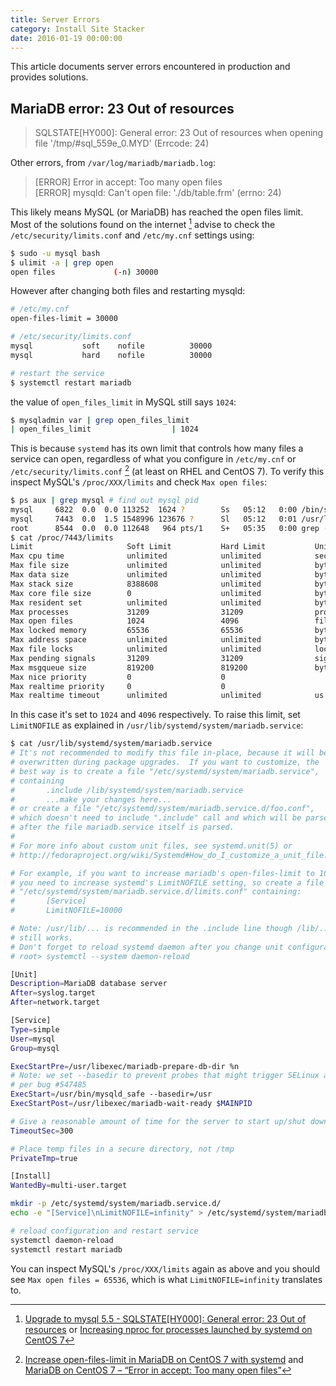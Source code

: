 ```yaml
---
title: Server Errors
category: Install Site Stacker
date: 2016-01-19 00:00:00
---
```


This article documents server errors encountered in production and provides solutions.

## MariaDB error: 23 Out of resources

> SQLSTATE[HY000]: General error: 23 Out of resources when opening file '/tmp/#sql_559e_0.MYD' (Errcode: 24)

Other errors, from `/var/log/mariadb/mariadb.log`:

> [ERROR] Error in accept: Too many open files  
> [ERROR] mysqld: Can't open file: './db/table.frm' (errno: 24)

This likely means MySQL (or MariaDB) has reached the open files limit. Most of the solutions found on the internet [^out-of-resources] advise to check the `/etc/security/limits.conf` and `/etc/my.cnf` settings using:

```sh
$ sudo -u mysql bash
$ ulimit -a | grep open
open files             (-n) 30000
```

However after changing both files and restarting mysqld:

```sh
# /etc/my.cnf
open-files-limit = 30000

# /etc/security/limits.conf
mysql           soft    nofile          30000
mysql           hard    nofile          30000

# restart the service
$ systemctl restart mariadb
```

the value of `open_files_limit` in MySQL still says `1024`:

```sh
$ mysqladmin var | grep open_files_limit
| open_files_limit                  | 1024
```

This is because `systemd` has its own limit that controls how many files a service can open, regardless of what you configure in `/etc/my.cnf` or `/etc/security/limits.conf` [^increase-open-files-systemd] (at least on RHEL and CentOS 7). To verify this inspect MySQL's `/proc/XXX/limits` and check `Max open files`:

```sh
$ ps aux | grep mysql # find out mysql pid
mysql     6822  0.0  0.0 113252  1624 ?        Ss   05:12   0:00 /bin/sh /usr/bin/mysqld_safe --basedir=/usr
mysql     7443  0.0  1.5 1548996 123676 ?      Sl   05:12   0:01 /usr/libexec/mysqld --basedir=/usr --datadir=/var/lib/mysql --plugin-dir=/usr/lib64/mysql/plugin --log-error=/var/log/mariadb/mariadb.log --open-files-limit=30000 --pid-file=server-03.pid --socket=/var/lib/mysql/mysql.sock --port=3306
root      8544  0.0  0.0 112648   964 pts/1    S+   05:35   0:00 grep --color=auto mysql
$ cat /proc/7443/limits
Limit                     Soft Limit           Hard Limit           Units
Max cpu time              unlimited            unlimited            seconds
Max file size             unlimited            unlimited            bytes
Max data size             unlimited            unlimited            bytes
Max stack size            8388608              unlimited            bytes
Max core file size        0                    unlimited            bytes
Max resident set          unlimited            unlimited            bytes
Max processes             31209                31209                processes
Max open files            1024                 4096                 files
Max locked memory         65536                65536                bytes
Max address space         unlimited            unlimited            bytes
Max file locks            unlimited            unlimited            locks
Max pending signals       31209                31209                signals
Max msgqueue size         819200               819200               bytes
Max nice priority         0                    0
Max realtime priority     0                    0
Max realtime timeout      unlimited            unlimited            us
```

In this case it's set to `1024` and `4096` respectively. To raise this limit, set `LimitNOFILE` as explained in `/usr/lib/systemd/system/mariadb.service`:

```sh
$ cat /usr/lib/systemd/system/mariadb.service
# It's not recommended to modify this file in-place, because it will be
# overwritten during package upgrades.  If you want to customize, the
# best way is to create a file "/etc/systemd/system/mariadb.service",
# containing
#       .include /lib/systemd/system/mariadb.service
#       ...make your changes here...
# or create a file "/etc/systemd/system/mariadb.service.d/foo.conf",
# which doesn't need to include ".include" call and which will be parsed
# after the file mariadb.service itself is parsed.
#
# For more info about custom unit files, see systemd.unit(5) or
# http://fedoraproject.org/wiki/Systemd#How_do_I_customize_a_unit_file.2F_add_a_custom_unit_file.3F

# For example, if you want to increase mariadb's open-files-limit to 10000,
# you need to increase systemd's LimitNOFILE setting, so create a file named
# "/etc/systemd/system/mariadb.service.d/limits.conf" containing:
#       [Service]
#       LimitNOFILE=10000

# Note: /usr/lib/... is recommended in the .include line though /lib/...
# still works.
# Don't forget to reload systemd daemon after you change unit configuration:
# root> systemctl --system daemon-reload

[Unit]
Description=MariaDB database server
After=syslog.target
After=network.target

[Service]
Type=simple
User=mysql
Group=mysql

ExecStartPre=/usr/libexec/mariadb-prepare-db-dir %n
# Note: we set --basedir to prevent probes that might trigger SELinux alarms,
# per bug #547485
ExecStart=/usr/bin/mysqld_safe --basedir=/usr
ExecStartPost=/usr/libexec/mariadb-wait-ready $MAINPID

# Give a reasonable amount of time for the server to start up/shut down
TimeoutSec=300

# Place temp files in a secure directory, not /tmp
PrivateTmp=true

[Install]
WantedBy=multi-user.target
```

```sh
mkdir -p /etc/systemd/system/mariadb.service.d/
echo -e "[Service]\nLimitNOFILE=infinity" > /etc/systemd/system/mariadb.service.d/limits.conf

# reload configuration and restart service
systemctl daemon-reload
systemctl restart mariadb
```

You can inspect MySQL's `/proc/XXX/limits` again as above and you should see `Max open files = 65536`, which is what `LimitNOFILE=infinity` translates to.

[^out-of-resources]: [Upgrade to mysql 5.5 - SQLSTATE[HY000]: General error: 23 Out of resources](https://forums.cpanel.net/threads/upgrade-to-mysql-5-5-sqlstate-hy000-general-error-23-out-of-resources.286172/) or [Increasing nproc for processes launched by systemd on CentOS 7](http://serverfault.com/questions/628610/increasing-nproc-for-processes-launched-by-systemd-on-centos-7)
[^increase-open-files-systemd]: [Increase open-files-limit in MariaDB on CentOS 7 with systemd](https://ma.ttias.be/increase-open-files-limit-in-mariadb-on-centos-7-with-systemd/) and [MariaDB on CentOS 7 – “Error in accept: Too many open files”](http://blogs.reliablepenguin.com/2015/08/28/mariadb-on-centos-7-error-in-accept-too-many-open-files)
